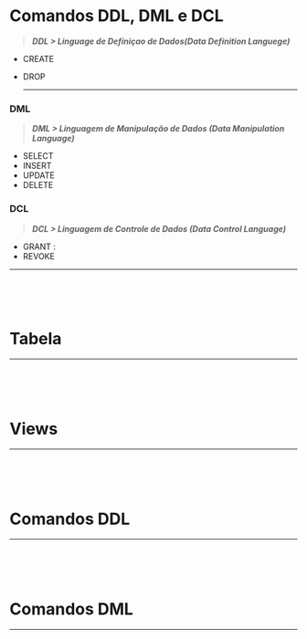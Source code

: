 # Comandos DDL, DML e DCL

> ***DDL > Linguage de Definiçao de Dados(Data Definition Languege)***

-   CREATE
-   DROP

    ---

### DML

> ***DML > Linguagem de Manipulação de Dados (Data Manipulation Language)***

-   SELECT
-   INSERT
-   UPDATE
-   DELETE

### DCL

> ***DCL > Linguagem de Controle de Dados (Data Control Language)***

-   GRANT : 
-   REVOKE
---
<br><br><br>




# Tabela

---
<br><br><br>




# Views

---
<br><br><br>




# Comandos DDL

---
<br><br><br>




# Comandos DML

---
<br><br><br>




